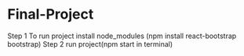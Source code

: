 # Final-Project
Step 1 To run project 
install node_modules (npm install react-bootstrap bootstrap)
Step 2 run project(npm start in terminal)
